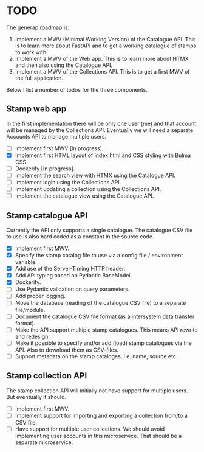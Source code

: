 # TODO

The generap roadmap is:

1. Implement a MWV (Minimal Working Version) of the Catalogue API. This is to learn more about
   FastAPI and to get a working catalogue of stamps to work with.
2. Implement a MWV of the Web app. This is to learn more about HTMX and then also using the
   Catalogue API.
3. Implement a MWV of the Collections API. This is to get a first MWV of the full application.

Below I list a number of todos for the three components.

## Stamp web app

In the first implementation there will be only one user (me) and that account will be managed by the
Collections API. Eventually we will need a separate Accounts API to manage multiple users.

- [ ] Implement first MWV [In progress].
- [x] Implement first HTML layout of index.html and CSS styling with Bulma CSS.
- [ ] Dockerify [In progress].
- [ ] Implement the search view with HTMX using the Catalogue API.
- [ ] Implement login using the Collections API.
- [ ] Implement updating a collection using the Collections API.
- [ ] Implement the catalogue view using the Catalogue API.

## Stamp catalogue API

Currently the API only supports a single catalogue. The catalogue CSV file to use is also hard coded as a constant in the source code.

- [x] Implement first MWV.
- [x] Specify the stamp catalog file to use via a config file / environment variable.
- [x] Add use of the Server-Timing HTTP header.
- [x] Add API typing based on Pydantic BaseModel.
- [x] Dockerify.
- [ ] Use Pydantic validation on query parameters.
- [ ] Add proper logging.
- [ ] Move the database (reading of the catalogue CSV file) to a separate file/module.
- [ ] Document the catalogue CSV file format (as a intersystem data transfer format).
- [ ] Make the API support multiple stamp catalogues. This means API rewrite and redesign.
- [ ] Make it possible to specify and/or add (load) stamp catalogues via the API. Also to download them as CSV-files.
- [ ] Support metadata on the stamp cataloges, i.e. name, source etc.

## Stamp collection API

The stamp collection API will initially not have support for multiple users. But eventually it should.

- [ ] Implement first MWV.
- [ ] Implement support for importing and exporting a collection from/to a CSV file.
- [ ] Have support for multiple user collections. We should avoid implementing user accounts in this microservice. That should be a separate microservice.
